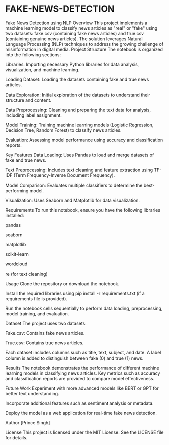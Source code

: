 # FAKE-NEWS-DETECTION
Fake News Detection using NLP
Overview
This project implements a machine learning model to classify news articles as "real" or "fake" using two datasets: fake.csv (containing fake news articles) and true.csv (containing genuine news articles). The solution leverages Natural Language Processing (NLP) techniques to address the growing challenge of misinformation in digital media.
Project Structure
The notebook is organized into the following sections:

Libraries: Importing necessary Python libraries for data analysis, visualization, and machine learning.

Loading Dataset: Loading the datasets containing fake and true news articles.

Data Exploration: Initial exploration of the datasets to understand their structure and content.

Data Preprocessing: Cleaning and preparing the text data for analysis, including label assignment.

Model Training: Training machine learning models (Logistic Regression, Decision Tree, Random Forest) to classify news articles.

Evaluation: Assessing model performance using accuracy and classification reports.

Key Features
Data Loading: Uses Pandas to load and merge datasets of fake and true news.

Text Preprocessing: Includes text cleaning and feature extraction using TF-IDF (Term Frequency-Inverse Document Frequency).

Model Comparison: Evaluates multiple classifiers to determine the best-performing model.

Visualization: Uses Seaborn and Matplotlib for data visualization.

Requirements
To run this notebook, ensure you have the following libraries installed:

pandas

seaborn

matplotlib

scikit-learn

wordcloud

re (for text cleaning)

Usage
Clone the repository or download the notebook.

Install the required libraries using pip install -r requirements.txt (if a requirements file is provided).

Run the notebook cells sequentially to perform data loading, preprocessing, model training, and evaluation.

Dataset
The project uses two datasets:

Fake.csv: Contains fake news articles.

True.csv: Contains true news articles.

Each dataset includes columns such as title, text, subject, and date. A label column is added to distinguish between fake (0) and true (1) news.

Results
The notebook demonstrates the performance of different machine learning models in classifying news articles. Key metrics such as accuracy and classification reports are provided to compare model effectiveness.

Future Work
Experiment with more advanced models like BERT or GPT for better text understanding.

Incorporate additional features such as sentiment analysis or metadata.

Deploy the model as a web application for real-time fake news detection.

Author
[Prince Singh]


License
This project is licensed under the MIT License. See the LICENSE file for details.
